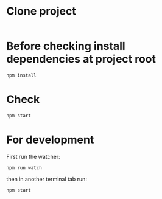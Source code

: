 # Clone project
```
```

# Before checking install dependencies at project root
```
npm install
```

# Check
```
npm start
```

# For development
First run the watcher:
```
npm run watch
```
then in another terminal tab run:
```
npm start
```
